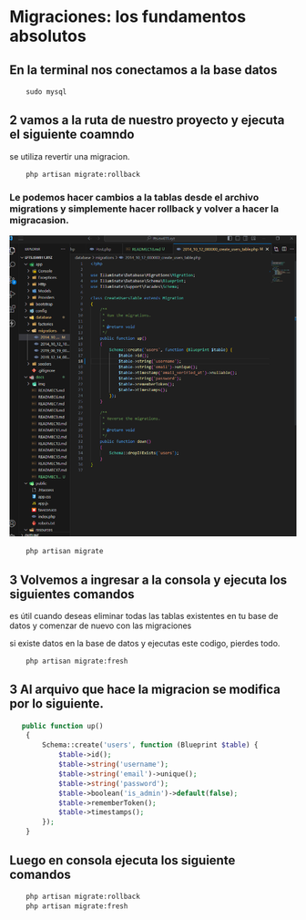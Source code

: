 # Migraciones: los fundamentos absolutos

## En la terminal nos conectamos a la base datos
```cmd
    sudo mysql
```
##  2  vamos a la ruta de nuestro proyecto y ejecuta el siguiente coamndo
se utiliza revertir una migracion.
```cmd
    php artisan migrate:rollback
```
### Le podemos hacer cambios a la tablas desde el archivo migrations y simplemente hacer rollback y volver a hacer la migracasion.
![img](img/Taller%2018/1.png)
```cmd
    php artisan migrate
```

## 3 Volvemos a ingresar a la consola y ejecuta los siguientes comandos

es útil cuando deseas eliminar todas las tablas existentes en tu base de datos y comenzar de nuevo con las migraciones

si existe datos en la base de datos y ejecutas este codigo, pierdes todo.
```cmd
    php artisan migrate:fresh
```
## 3 Al arquivo que hace la migracion se modifica por lo siguiente.
```php
   public function up()
    {
        Schema::create('users', function (Blueprint $table) {
            $table->id();
            $table->string('username');
            $table->string('email')->unique();
            $table->string('password');
            $table->boolean('is_admin')->default(false);
            $table->rememberToken();
            $table->timestamps();
        });
    }
```
## Luego en consola ejecuta los siguiente comandos
```cmd
    php artisan migrate:rollback
    php artisan migrate:fresh
```

